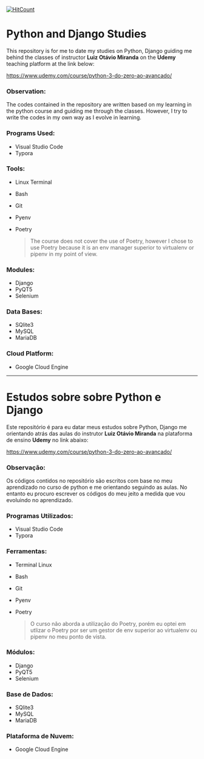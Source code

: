 [![HitCount](http://hits.dwyl.com/lipegomes/https://githubcom/lipegomes/python-django-udemy-studies.svg)](http://hits.dwyl.com/lipegomes/https://githubcom/lipegomes/python-django-udemy-studies)

# Python and Django Studies

This repository is for me to date my studies on Python, Django guiding me behind the classes of instructor **Luiz Otávio Miranda** on the **Udemy** teaching platform at the link below:

https://www.udemy.com/course/python-3-do-zero-ao-avancado/

### Observation:

The codes contained in the repository are written based on my learning in the python course and guiding me through the classes. However, I try to write the codes in my own way as I evolve in learning.

###  Programs Used:

- Visual Studio Code
- Typora

### Tools:

- Linux Terminal

- Bash

- Git

- Pyenv

- Poetry

  > The course does not cover the use of Poetry, however I chose to use Poetry because it is an env manager superior to virtualenv or pipenv in my point of view.

### Modules:

- Django
- PyQT5
- Selenium

### Data Bases:

- SQlite3
- MySQL
- MariaDB

### Cloud Platform:

- Google Cloud Engine

------

# Estudos sobre sobre Python e Django

Este repositório é para eu datar meus estudos sobre Python, Django me orientando atrás das aulas do instrutor **Luiz Otávio Miranda** na plataforma de ensino **Udemy** no link abaixo:

https://www.udemy.com/course/python-3-do-zero-ao-avancado/

### Observação:

Os códigos contidos no repositório são escritos com base no meu aprendizado no curso de python e me orientando seguindo as aulas. No entanto eu procuro escrever os códigos do meu jeito a medida que vou evoluindo no aprendizado. 

### Programas Utilizados:

- Visual Studio Code
- Typora

### Ferramentas:

- Terminal Linux

- Bash

- Git

- Pyenv

- Poetry

  > O curso não aborda a utilização do Poetry, porém eu optei em utlizar o Poetry por ser um gestor de env superior ao virtualenv ou pipenv no meu ponto de vista.


### Módulos:

- Django
- PyQT5
- Selenium

### Base de Dados:

- SQlite3
- MySQL
- MariaDB

### Plataforma de Nuvem:

- Google Cloud Engine
